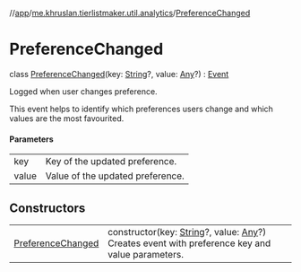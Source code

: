 //[app](../../../index.md)/[me.khruslan.tierlistmaker.util.analytics](../index.md)/[PreferenceChanged](index.md)

# PreferenceChanged

class [PreferenceChanged](index.md)(key: [String](https://kotlinlang.org/api/latest/jvm/stdlib/kotlin/-string/index.html)?, value: [Any](https://kotlinlang.org/api/latest/jvm/stdlib/kotlin/-any/index.html)?) : [Event](../-event/index.md)

Logged when user changes preference.

This event helps to identify which preferences users change and which values are the most favourited.

#### Parameters

| | |
|---|---|
| key | Key of the updated preference. |
| value | Value of the updated preference. |

## Constructors

| | |
|---|---|
| [PreferenceChanged](-preference-changed.md) | constructor(key: [String](https://kotlinlang.org/api/latest/jvm/stdlib/kotlin/-string/index.html)?, value: [Any](https://kotlinlang.org/api/latest/jvm/stdlib/kotlin/-any/index.html)?)<br>Creates event with preference key and value parameters. |

